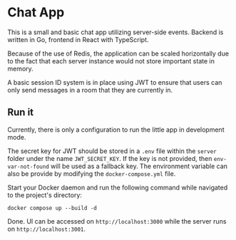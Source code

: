 # Chat App

This is a small and basic chat app utilizing server-side events. Backend is written in Go, frontend in React with TypeScript.

Because of the use of Redis, the application can be scaled horizontally due to the fact that each server instance would not store important state in memory.

A basic session ID system is in place using JWT to ensure that users can only send messages in a room that they are currently in.

## Run it

Currently, there is only a configuration to run the little app in development mode.

The secret key for JWT should be stored in a `.env` file within the `server` folder under the name `JWT_SECRET_KEY`. If the key is not provided, then `env-var-not-found` will be used as a fallback key. The environment variable can also be provide by modifying the `docker-compose.yml` file.

Start your Docker daemon and run the following command while navigated to the project's directory:

```shell
docker compose up --build -d
```

Done. UI can be accessed on `http://localhost:3000` while the server runs on `http://localhost:3001`.
